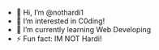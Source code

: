 - 👋 Hi, I’m @nothardi1
- 👀 I’m interested in C0ding!
- 🌱 I’m currently learning Web Developing
- ⚡ Fun fact: IM NOT Hardi!
<!---
nothardi1/nothardi1 is a ✨ special ✨ repository because its `README.md` (this file) appears on your GitHub profile.
You can click the Preview link to take a look at your changes.
--->
